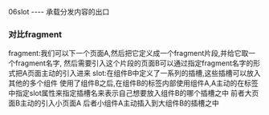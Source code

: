 06slot ---- 承载分发内容的出口
<!DOCTYPE html>
<html lang="en" xmlns:v-bind="http://www.w3.org/1999/xhtml">
<head>
    <meta charset="UTF-8">
    <title>slot测试</title>
    <!--v-cloak 解决闪烁问题-->
    <style>
        [v-cloak] {
            display: none;
        }
    </style>
</head>
<body>
<div id="vue" v-cloak>
    <myslot>
    ###################################################################################################
        3.1把组件cominslot1-coursenames放入组件myslot中的名为slot1的插槽之中
        :coursenames 等价于 v-bind:coursenames="coursenamesindata"
        将组件中的props属性集合中的coursenames属性与vue实例中data里的数据coursenamesindata绑定
    ###################################################################################################
        <cominslot1-coursenames slot="slot1" :coursenames="coursenamesindata"></cominslot1-coursenames>
    ####################################################################################################    
        3.2v-for 创建多个 cominslot1-coursenames
        每个这个组件的slot都为slot2 把这些组件都会按序放入组件myslot中的名为slot2的插槽之中
        v-for="c in coursesindata" 遍历vue实例中的data中的数组coursesindata
        :coursename="c" 等价于 v-bind:coursename="c"
        将组件中的props属性集合中的coursename属性与vue实例中data里的数组coursesindata中当前遍历到的值绑定
    ####################################################################################################
        <cominslot2-coursename slot="slot2" v-for="c in coursesindata" :coursename="c"></cominslot2-coursename>
    </myslot>
</div>
<!--引入 JS 文件-->
<script src="../js/vue.js"></script>
<script src="../js/axios.js"></script>
<script type="text/javascript">
    // 2.1.定义要放入插槽slot1的组件
    Vue.component("cominslot1-coursenames",{
        props: ['coursenames'],
        template: '<div>{{coursenames}}</div>'
    })
    // 2.2.定义要放入插槽slot2的组件
    Vue.component("cominslot2-coursename",{
        props: ['coursename'],
        template: '<li>{{coursename}}</li>'
    })
    // 1.定义一个包含插槽组件 这个组件使用的标签除了插槽部分 其他都用自己的
    // 如 这里的 div 和 ur
    Vue.component("myslot",{
        template: '<div>' +
                        '<slot name="slot1"></slot>' +
                        '<ul>' +
                            '<slot name="slot2"></slot>' +
                        '</ul>' +
                    '</div>'
    })
    // ViewModel对象
    let vm = new Vue({
        el: '#vue',
        data: {
            msg: "hello world",
            coursenamesindata: "课程名称",
            coursesindata: ["java","c++","c"]
        },
    });
</script>

</body>
</html>

### 对比fragment
fragment:我们可以下一个页面A,然后把它定义成一个fragment片段,并给它取一个fragment名字,
         然后需要引入这个片段的页面B可以通过指定fragment名字的形式把A页面主动的引入进来
slot:在组件B中定义了一系列的插槽,这些插槽可以放入其他的多个组件
     使用了组件B之后,在组件B的标签内部使用组件A,A主动的在标签中指定slot属性来指定插槽名来表示自己想要放入组件B的哪个插槽之中
前者大页面B主动的引入小页面A
后者小组件A主动插入到大组件B的插槽之中